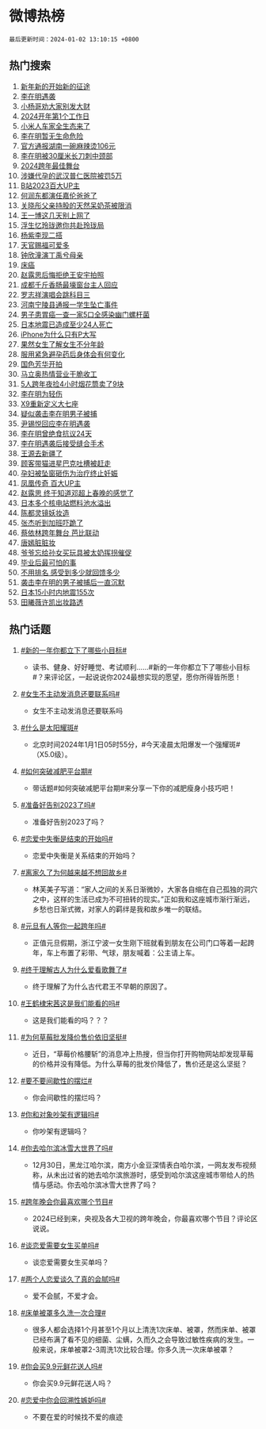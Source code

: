 # 微博热榜

`最后更新时间：2024-01-02 13:10:15 +0800`

## 热门搜索

1. [新年新的开始新的征途](https://m.weibo.cn/search?containerid=100103type%3D1%26t%3D10%26q%3D%23%E6%96%B0%E5%B9%B4%E6%96%B0%E7%9A%84%E5%BC%80%E5%A7%8B%E6%96%B0%E7%9A%84%E5%BE%81%E9%80%94%23&stream_entry_id=51&isnewpage=1&extparam=seat%3D1%26stream_entry_id%3D51%26pos%3D0%26filter_type%3Drealtimehot%26dgr%3D0%26c_type%3D51%26q%3D%2523%25E6%2596%25B0%25E5%25B9%25B4%25E6%2596%25B0%25E7%259A%2584%25E5%25BC%2580%25E5%25A7%258B%25E6%2596%25B0%25E7%259A%2584%25E5%25BE%2581%25E9%2580%2594%2523%26cate%3D10103%26display_time%3D1704172213%26pre_seqid%3D17041722135700736073)
1. [李在明遇袭](https://m.weibo.cn/search?containerid=100103type%3D1%26t%3D10%26q%3D%23%E6%9D%8E%E5%9C%A8%E6%98%8E%E9%81%87%E8%A2%AD%23&stream_entry_id=31&isnewpage=1&extparam=seat%3D1%26lcate%3D5001%26filter_type%3Drealtimehot%26c_type%3D31%26q%3D%2523%25E6%259D%258E%25E5%259C%25A8%25E6%2598%258E%25E9%2581%2587%25E8%25A2%25AD%2523%26cate%3D5001%26stream_entry_id%3D31%26pos%3D0%26band_rank%3D1%26realpos%3D1%26flag%3D16%26dgr%3D0%26display_time%3D1704172213%26pre_seqid%3D17041722135700736073)
1. [小杨哥劝大家别发大财](https://m.weibo.cn/search?containerid=100103type%3D1%26t%3D10%26q%3D%23%E5%B0%8F%E6%9D%A8%E5%93%A5%E5%8A%9D%E5%A4%A7%E5%AE%B6%E5%88%AB%E5%8F%91%E5%A4%A7%E8%B4%A2%23&stream_entry_id=31&isnewpage=1&extparam=seat%3D1%26lcate%3D5001%26filter_type%3Drealtimehot%26c_type%3D31%26q%3D%2523%25E5%25B0%258F%25E6%259D%25A8%25E5%2593%25A5%25E5%258A%259D%25E5%25A4%25A7%25E5%25AE%25B6%25E5%2588%25AB%25E5%258F%2591%25E5%25A4%25A7%25E8%25B4%25A2%2523%26cate%3D5001%26stream_entry_id%3D31%26pos%3D1%26band_rank%3D2%26realpos%3D2%26flag%3D2%26dgr%3D0%26display_time%3D1704172213%26pre_seqid%3D17041722135700736073)
1. [2024开年第1个工作日](https://m.weibo.cn/search?containerid=100103type%3D1%26t%3D10%26q%3D%232024%E5%BC%80%E5%B9%B4%E7%AC%AC1%E4%B8%AA%E5%B7%A5%E4%BD%9C%E6%97%A5%23&stream_entry_id=31&isnewpage=1&extparam=seat%3D1%26lcate%3D5001%26filter_type%3Drealtimehot%26c_type%3D31%26q%3D%25232024%25E5%25BC%2580%25E5%25B9%25B4%25E7%25AC%25AC1%25E4%25B8%25AA%25E5%25B7%25A5%25E4%25BD%259C%25E6%2597%25A5%2523%26cate%3D5001%26stream_entry_id%3D31%26pos%3D2%26band_rank%3D3%26realpos%3D3%26flag%3D0%26dgr%3D0%26display_time%3D1704172213%26pre_seqid%3D17041722135700736073)
1. [小米人车家全生态来了](https://m.weibo.cn/search?containerid=100103type%3D1%26t%3D10%26q%3D%23%E5%B0%8F%E7%B1%B3%E4%BA%BA%E8%BD%A6%E5%AE%B6%E5%85%A8%E7%94%9F%E6%80%81%E6%9D%A5%E4%BA%86%23&stream_entry_id=31&isnewpage=1&extparam=seat%3D1%26adid%3D217946%26filter_type%3Drealtimehot%26c_type%3D31%26topic_ad%3D1%26cate%3D5001%26stream_entry_id%3D31%26pos%3D3%26is_ad_pos%3D1%26lcate%3D5001%26band_rank%3D4%26q%3D%2523%25E5%25B0%258F%25E7%25B1%25B3%25E4%25BA%25BA%25E8%25BD%25A6%25E5%25AE%25B6%25E5%2585%25A8%25E7%2594%259F%25E6%2580%2581%25E6%259D%25A5%25E4%25BA%2586%2523%26dgr%3D0%26display_time%3D1704172213%26pre_seqid%3D17041722135700736073)
1. [李在明暂无生命危险](https://m.weibo.cn/search?containerid=100103type%3D1%26t%3D10%26q%3D%23%E6%9D%8E%E5%9C%A8%E6%98%8E%E6%9A%82%E6%97%A0%E7%94%9F%E5%91%BD%E5%8D%B1%E9%99%A9%23&stream_entry_id=31&isnewpage=1&extparam=seat%3D1%26lcate%3D5001%26filter_type%3Drealtimehot%26c_type%3D31%26q%3D%2523%25E6%259D%258E%25E5%259C%25A8%25E6%2598%258E%25E6%259A%2582%25E6%2597%25A0%25E7%2594%259F%25E5%2591%25BD%25E5%258D%25B1%25E9%2599%25A9%2523%26cate%3D5001%26stream_entry_id%3D31%26pos%3D4%26band_rank%3D4%26realpos%3D4%26flag%3D0%26dgr%3D0%26display_time%3D1704172213%26pre_seqid%3D17041722135700736073)
1. [官方通报湖南一碗麻辣烫106元](https://m.weibo.cn/search?containerid=100103type%3D1%26t%3D10%26q%3D%23%E5%AE%98%E6%96%B9%E9%80%9A%E6%8A%A5%E6%B9%96%E5%8D%97%E4%B8%80%E7%A2%97%E9%BA%BB%E8%BE%A3%E7%83%AB106%E5%85%83%23&stream_entry_id=31&isnewpage=1&extparam=seat%3D1%26lcate%3D5001%26filter_type%3Drealtimehot%26c_type%3D31%26q%3D%2523%25E5%25AE%2598%25E6%2596%25B9%25E9%2580%259A%25E6%258A%25A5%25E6%25B9%2596%25E5%258D%2597%25E4%25B8%2580%25E7%25A2%2597%25E9%25BA%25BB%25E8%25BE%25A3%25E7%2583%25AB106%25E5%2585%2583%2523%26cate%3D5001%26stream_entry_id%3D31%26pos%3D5%26band_rank%3D5%26realpos%3D5%26flag%3D0%26dgr%3D0%26display_time%3D1704172213%26pre_seqid%3D17041722135700736073)
1. [李在明被30厘米长刀刺中颈部](https://m.weibo.cn/search?containerid=100103type%3D1%26t%3D10%26q%3D%23%E6%9D%8E%E5%9C%A8%E6%98%8E%E8%A2%AB30%E5%8E%98%E7%B1%B3%E9%95%BF%E5%88%80%E5%88%BA%E4%B8%AD%E9%A2%88%E9%83%A8%23&stream_entry_id=31&isnewpage=1&extparam=seat%3D1%26lcate%3D5001%26filter_type%3Drealtimehot%26c_type%3D31%26q%3D%2523%25E6%259D%258E%25E5%259C%25A8%25E6%2598%258E%25E8%25A2%25AB30%25E5%258E%2598%25E7%25B1%25B3%25E9%2595%25BF%25E5%2588%2580%25E5%2588%25BA%25E4%25B8%25AD%25E9%25A2%2588%25E9%2583%25A8%2523%26cate%3D5001%26stream_entry_id%3D31%26pos%3D6%26band_rank%3D6%26realpos%3D6%26flag%3D0%26dgr%3D0%26display_time%3D1704172213%26pre_seqid%3D17041722135700736073)
1. [2024跨年最佳舞台](https://m.weibo.cn/search?containerid=100103type%3D1%26t%3D10%26q%3D%232024%E8%B7%A8%E5%B9%B4%E6%9C%80%E4%BD%B3%E8%88%9E%E5%8F%B0%23&stream_entry_id=31&isnewpage=1&extparam=seat%3D1%26lcate%3D5001%26adid%3D217947%26filter_type%3Drealtimehot%26is_ad_pos%3D1%26c_type%3D31%26q%3D%25232024%25E8%25B7%25A8%25E5%25B9%25B4%25E6%259C%2580%25E4%25BD%25B3%25E8%2588%259E%25E5%258F%25B0%2523%26cate%3D5001%26stream_entry_id%3D31%26pos%3D7%26band_rank%3D7%26dgr%3D0%26display_time%3D1704172213%26pre_seqid%3D17041722135700736073)
1. [涉嫌代孕的武汉普仁医院被罚5万](https://m.weibo.cn/search?containerid=100103type%3D1%26t%3D10%26q%3D%23%E6%B6%89%E5%AB%8C%E4%BB%A3%E5%AD%95%E7%9A%84%E6%AD%A6%E6%B1%89%E6%99%AE%E4%BB%81%E5%8C%BB%E9%99%A2%E8%A2%AB%E7%BD%9A5%E4%B8%87%23&stream_entry_id=31&isnewpage=1&extparam=seat%3D1%26lcate%3D5001%26filter_type%3Drealtimehot%26c_type%3D31%26q%3D%2523%25E6%25B6%2589%25E5%25AB%258C%25E4%25BB%25A3%25E5%25AD%2595%25E7%259A%2584%25E6%25AD%25A6%25E6%25B1%2589%25E6%2599%25AE%25E4%25BB%2581%25E5%258C%25BB%25E9%2599%25A2%25E8%25A2%25AB%25E7%25BD%259A5%25E4%25B8%2587%2523%26cate%3D5001%26stream_entry_id%3D31%26pos%3D8%26band_rank%3D7%26realpos%3D7%26flag%3D1%26dgr%3D0%26display_time%3D1704172213%26pre_seqid%3D17041722135700736073)
1. [B站2023百大UP主](https://m.weibo.cn/search?containerid=100103type%3D1%26t%3D10%26q%3D%23B%E7%AB%992023%E7%99%BE%E5%A4%A7UP%E4%B8%BB%23&stream_entry_id=31&isnewpage=1&extparam=seat%3D1%26lcate%3D5001%26filter_type%3Drealtimehot%26c_type%3D31%26q%3D%2523B%25E7%25AB%25992023%25E7%2599%25BE%25E5%25A4%25A7UP%25E4%25B8%25BB%2523%26cate%3D5001%26stream_entry_id%3D31%26pos%3D9%26band_rank%3D8%26realpos%3D8%26flag%3D1%26dgr%3D0%26display_time%3D1704172213%26pre_seqid%3D17041722135700736073)
1. [何润东都演任嘉伦爸爸了](https://m.weibo.cn/search?containerid=100103type%3D1%26t%3D10%26q%3D%E4%BD%95%E6%B6%A6%E4%B8%9C%E9%83%BD%E6%BC%94%E4%BB%BB%E5%98%89%E4%BC%A6%E7%88%B8%E7%88%B8%E4%BA%86&stream_entry_id=31&isnewpage=1&extparam=seat%3D1%26lcate%3D5001%26filter_type%3Drealtimehot%26c_type%3D31%26q%3D%25E4%25BD%2595%25E6%25B6%25A6%25E4%25B8%259C%25E9%2583%25BD%25E6%25BC%2594%25E4%25BB%25BB%25E5%2598%2589%25E4%25BC%25A6%25E7%2588%25B8%25E7%2588%25B8%25E4%25BA%2586%26cate%3D5001%26stream_entry_id%3D31%26pos%3D10%26band_rank%3D9%26realpos%3D9%26flag%3D1%26dgr%3D0%26display_time%3D1704172213%26pre_seqid%3D17041722135700736073)
1. [关晓彤父亲持股的天然呆奶茶被限消](https://m.weibo.cn/search?containerid=100103type%3D1%26t%3D10%26q%3D%23%E5%85%B3%E6%99%93%E5%BD%A4%E7%88%B6%E4%BA%B2%E6%8C%81%E8%82%A1%E7%9A%84%E5%A4%A9%E7%84%B6%E5%91%86%E5%A5%B6%E8%8C%B6%E8%A2%AB%E9%99%90%E6%B6%88%23&stream_entry_id=31&isnewpage=1&extparam=seat%3D1%26lcate%3D5001%26filter_type%3Drealtimehot%26c_type%3D31%26q%3D%2523%25E5%2585%25B3%25E6%2599%2593%25E5%25BD%25A4%25E7%2588%25B6%25E4%25BA%25B2%25E6%258C%2581%25E8%2582%25A1%25E7%259A%2584%25E5%25A4%25A9%25E7%2584%25B6%25E5%2591%2586%25E5%25A5%25B6%25E8%258C%25B6%25E8%25A2%25AB%25E9%2599%2590%25E6%25B6%2588%2523%26cate%3D5001%26stream_entry_id%3D31%26pos%3D11%26band_rank%3D10%26realpos%3D10%26flag%3D1%26dgr%3D0%26display_time%3D1704172213%26pre_seqid%3D17041722135700736073)
1. [王一博这几天别上网了](https://m.weibo.cn/search?containerid=100103type%3D1%26t%3D10%26q%3D%23%E7%8E%8B%E4%B8%80%E5%8D%9A%E8%BF%99%E5%87%A0%E5%A4%A9%E5%88%AB%E4%B8%8A%E7%BD%91%E4%BA%86%23&stream_entry_id=31&isnewpage=1&extparam=seat%3D1%26lcate%3D5001%26filter_type%3Drealtimehot%26c_type%3D31%26q%3D%2523%25E7%258E%258B%25E4%25B8%2580%25E5%258D%259A%25E8%25BF%2599%25E5%2587%25A0%25E5%25A4%25A9%25E5%2588%25AB%25E4%25B8%258A%25E7%25BD%2591%25E4%25BA%2586%2523%26cate%3D5001%26stream_entry_id%3D31%26pos%3D12%26band_rank%3D11%26realpos%3D11%26flag%3D1%26dgr%3D0%26display_time%3D1704172213%26pre_seqid%3D17041722135700736073)
1. [浮生忆玲珑邀你共赴玲珑局](https://m.weibo.cn/search?containerid=100103type%3D1%26t%3D10%26q%3D%23%E6%B5%AE%E7%94%9F%E5%BF%86%E7%8E%B2%E7%8F%91%E9%82%80%E4%BD%A0%E5%85%B1%E8%B5%B4%E7%8E%B2%E7%8F%91%E5%B1%80%23&stream_entry_id=31&isnewpage=1&extparam=seat%3D1%26lcate%3D5001%26adid%3D217800%26filter_type%3Drealtimehot%26c_type%3D31%26q%3D%2523%25E6%25B5%25AE%25E7%2594%259F%25E5%25BF%2586%25E7%258E%25B2%25E7%258F%2591%25E9%2582%2580%25E4%25BD%25A0%25E5%2585%25B1%25E8%25B5%25B4%25E7%258E%25B2%25E7%258F%2591%25E5%25B1%2580%2523%26cate%3D5001%26stream_entry_id%3D31%26pos%3D13%26band_rank%3D12%26realpos%3D12%26flag%3D0%26dgr%3D0%26display_time%3D1704172213%26pre_seqid%3D17041722135700736073)
1. [杨紫李现二搭](https://m.weibo.cn/search?containerid=100103type%3D1%26t%3D10%26q%3D%E6%9D%A8%E7%B4%AB%E6%9D%8E%E7%8E%B0%E4%BA%8C%E6%90%AD&stream_entry_id=31&isnewpage=1&extparam=seat%3D1%26lcate%3D5001%26filter_type%3Drealtimehot%26c_type%3D31%26q%3D%25E6%259D%25A8%25E7%25B4%25AB%25E6%259D%258E%25E7%258E%25B0%25E4%25BA%258C%25E6%2590%25AD%26cate%3D5001%26stream_entry_id%3D31%26pos%3D14%26band_rank%3D13%26realpos%3D13%26flag%3D1%26dgr%3D0%26display_time%3D1704172213%26pre_seqid%3D17041722135700736073)
1. [天官赐福可爱多](https://m.weibo.cn/search?containerid=100103type%3D1%26t%3D10%26q%3D%23%E5%A4%A9%E5%AE%98%E8%B5%90%E7%A6%8F%E5%8F%AF%E7%88%B1%E5%A4%9A%23&stream_entry_id=31&isnewpage=1&extparam=seat%3D1%26lcate%3D5001%26adid%3D217724%26filter_type%3Drealtimehot%26c_type%3D31%26q%3D%2523%25E5%25A4%25A9%25E5%25AE%2598%25E8%25B5%2590%25E7%25A6%258F%25E5%258F%25AF%25E7%2588%25B1%25E5%25A4%259A%2523%26cate%3D5001%26stream_entry_id%3D31%26pos%3D15%26band_rank%3D14%26realpos%3D14%26flag%3D0%26dgr%3D0%26display_time%3D1704172213%26pre_seqid%3D17041722135700736073)
1. [钟欣潼演丁禹兮母亲](https://m.weibo.cn/search?containerid=100103type%3D1%26t%3D10%26q%3D%23%E9%92%9F%E6%AC%A3%E6%BD%BC%E6%BC%94%E4%B8%81%E7%A6%B9%E5%85%AE%E6%AF%8D%E4%BA%B2%23&stream_entry_id=31&isnewpage=1&extparam=seat%3D1%26lcate%3D5001%26filter_type%3Drealtimehot%26c_type%3D31%26q%3D%2523%25E9%2592%259F%25E6%25AC%25A3%25E6%25BD%25BC%25E6%25BC%2594%25E4%25B8%2581%25E7%25A6%25B9%25E5%2585%25AE%25E6%25AF%258D%25E4%25BA%25B2%2523%26cate%3D5001%26stream_entry_id%3D31%26pos%3D16%26band_rank%3D15%26realpos%3D15%26flag%3D1%26dgr%3D0%26display_time%3D1704172213%26pre_seqid%3D17041722135700736073)
1. [床癌](https://m.weibo.cn/search?containerid=100103type%3D1%26t%3D10%26q%3D%E5%BA%8A%E7%99%8C&stream_entry_id=31&isnewpage=1&extparam=seat%3D1%26lcate%3D5001%26filter_type%3Drealtimehot%26c_type%3D31%26q%3D%25E5%25BA%258A%25E7%2599%258C%26cate%3D5001%26stream_entry_id%3D31%26pos%3D17%26band_rank%3D16%26realpos%3D16%26flag%3D2%26dgr%3D0%26display_time%3D1704172213%26pre_seqid%3D17041722135700736073)
1. [赵露思后悔拒绝王安宇拍照](https://m.weibo.cn/search?containerid=100103type%3D1%26t%3D10%26q%3D%23%E8%B5%B5%E9%9C%B2%E6%80%9D%E5%90%8E%E6%82%94%E6%8B%92%E7%BB%9D%E7%8E%8B%E5%AE%89%E5%AE%87%E6%8B%8D%E7%85%A7%23&stream_entry_id=31&isnewpage=1&extparam=seat%3D1%26lcate%3D5001%26filter_type%3Drealtimehot%26c_type%3D31%26q%3D%2523%25E8%25B5%25B5%25E9%259C%25B2%25E6%2580%259D%25E5%2590%258E%25E6%2582%2594%25E6%258B%2592%25E7%25BB%259D%25E7%258E%258B%25E5%25AE%2589%25E5%25AE%2587%25E6%258B%258D%25E7%2585%25A7%2523%26cate%3D5001%26stream_entry_id%3D31%26pos%3D18%26band_rank%3D17%26realpos%3D17%26flag%3D2%26dgr%3D0%26display_time%3D1704172213%26pre_seqid%3D17041722135700736073)
1. [成都千斤香肠最壕窗台主人回应](https://m.weibo.cn/search?containerid=100103type%3D1%26t%3D10%26q%3D%23%E6%88%90%E9%83%BD%E5%8D%83%E6%96%A4%E9%A6%99%E8%82%A0%E6%9C%80%E5%A3%95%E7%AA%97%E5%8F%B0%E4%B8%BB%E4%BA%BA%E5%9B%9E%E5%BA%94%23&stream_entry_id=31&isnewpage=1&extparam=seat%3D1%26lcate%3D5001%26filter_type%3Drealtimehot%26c_type%3D31%26q%3D%2523%25E6%2588%2590%25E9%2583%25BD%25E5%258D%2583%25E6%2596%25A4%25E9%25A6%2599%25E8%2582%25A0%25E6%259C%2580%25E5%25A3%2595%25E7%25AA%2597%25E5%258F%25B0%25E4%25B8%25BB%25E4%25BA%25BA%25E5%259B%259E%25E5%25BA%2594%2523%26cate%3D5001%26stream_entry_id%3D31%26pos%3D19%26band_rank%3D18%26realpos%3D18%26flag%3D1%26dgr%3D0%26display_time%3D1704172213%26pre_seqid%3D17041722135700736073)
1. [罗志祥演唱会跳科目三](https://m.weibo.cn/search?containerid=100103type%3D1%26t%3D10%26q%3D%23%E7%BD%97%E5%BF%97%E7%A5%A5%E6%BC%94%E5%94%B1%E4%BC%9A%E8%B7%B3%E7%A7%91%E7%9B%AE%E4%B8%89%23&stream_entry_id=31&isnewpage=1&extparam=seat%3D1%26lcate%3D5001%26filter_type%3Drealtimehot%26c_type%3D31%26q%3D%2523%25E7%25BD%2597%25E5%25BF%2597%25E7%25A5%25A5%25E6%25BC%2594%25E5%2594%25B1%25E4%25BC%259A%25E8%25B7%25B3%25E7%25A7%2591%25E7%259B%25AE%25E4%25B8%2589%2523%26cate%3D5001%26stream_entry_id%3D31%26pos%3D20%26band_rank%3D19%26realpos%3D19%26flag%3D0%26dgr%3D0%26display_time%3D1704172213%26pre_seqid%3D17041722135700736073)
1. [河南宁陵县通报一学生坠亡事件](https://m.weibo.cn/search?containerid=100103type%3D1%26t%3D10%26q%3D%23%E6%B2%B3%E5%8D%97%E5%AE%81%E9%99%B5%E5%8E%BF%E9%80%9A%E6%8A%A5%E4%B8%80%E5%AD%A6%E7%94%9F%E5%9D%A0%E4%BA%A1%E4%BA%8B%E4%BB%B6%23&stream_entry_id=31&isnewpage=1&extparam=seat%3D1%26lcate%3D5001%26filter_type%3Drealtimehot%26c_type%3D31%26q%3D%2523%25E6%25B2%25B3%25E5%258D%2597%25E5%25AE%2581%25E9%2599%25B5%25E5%258E%25BF%25E9%2580%259A%25E6%258A%25A5%25E4%25B8%2580%25E5%25AD%25A6%25E7%2594%259F%25E5%259D%25A0%25E4%25BA%25A1%25E4%25BA%258B%25E4%25BB%25B6%2523%26cate%3D5001%26stream_entry_id%3D31%26pos%3D21%26band_rank%3D20%26realpos%3D20%26flag%3D1%26dgr%3D0%26display_time%3D1704172213%26pre_seqid%3D17041722135700736073)
1. [男子患胃癌一查一家5口全感染幽门螺杆菌](https://m.weibo.cn/search?containerid=100103type%3D1%26t%3D10%26q%3D%23%E7%94%B7%E5%AD%90%E6%82%A3%E8%83%83%E7%99%8C%E4%B8%80%E6%9F%A5%E4%B8%80%E5%AE%B65%E5%8F%A3%E5%85%A8%E6%84%9F%E6%9F%93%E5%B9%BD%E9%97%A8%E8%9E%BA%E6%9D%86%E8%8F%8C%23&stream_entry_id=31&isnewpage=1&extparam=seat%3D1%26lcate%3D5001%26filter_type%3Drealtimehot%26c_type%3D31%26q%3D%2523%25E7%2594%25B7%25E5%25AD%2590%25E6%2582%25A3%25E8%2583%2583%25E7%2599%258C%25E4%25B8%2580%25E6%259F%25A5%25E4%25B8%2580%25E5%25AE%25B65%25E5%258F%25A3%25E5%2585%25A8%25E6%2584%259F%25E6%259F%2593%25E5%25B9%25BD%25E9%2597%25A8%25E8%259E%25BA%25E6%259D%2586%25E8%258F%258C%2523%26cate%3D5001%26stream_entry_id%3D31%26pos%3D22%26band_rank%3D21%26realpos%3D21%26flag%3D0%26dgr%3D0%26display_time%3D1704172213%26pre_seqid%3D17041722135700736073)
1. [日本地震已造成至少24人死亡](https://m.weibo.cn/search?containerid=100103type%3D1%26t%3D10%26q%3D%23%E6%97%A5%E6%9C%AC%E5%9C%B0%E9%9C%87%E5%B7%B2%E9%80%A0%E6%88%90%E8%87%B3%E5%B0%9124%E4%BA%BA%E6%AD%BB%E4%BA%A1%23&stream_entry_id=31&isnewpage=1&extparam=seat%3D1%26lcate%3D5001%26filter_type%3Drealtimehot%26c_type%3D31%26q%3D%2523%25E6%2597%25A5%25E6%259C%25AC%25E5%259C%25B0%25E9%259C%2587%25E5%25B7%25B2%25E9%2580%25A0%25E6%2588%2590%25E8%2587%25B3%25E5%25B0%259124%25E4%25BA%25BA%25E6%25AD%25BB%25E4%25BA%25A1%2523%26cate%3D5001%26stream_entry_id%3D31%26pos%3D23%26band_rank%3D22%26realpos%3D22%26flag%3D0%26dgr%3D0%26display_time%3D1704172213%26pre_seqid%3D17041722135700736073)
1. [iPhone为什么只有P大写](https://m.weibo.cn/search?containerid=100103type%3D1%26t%3D10%26q%3DiPhone%E4%B8%BA%E4%BB%80%E4%B9%88%E5%8F%AA%E6%9C%89P%E5%A4%A7%E5%86%99&stream_entry_id=31&isnewpage=1&extparam=seat%3D1%26lcate%3D5001%26filter_type%3Drealtimehot%26c_type%3D31%26q%3DiPhone%25E4%25B8%25BA%25E4%25BB%2580%25E4%25B9%2588%25E5%258F%25AA%25E6%259C%2589P%25E5%25A4%25A7%25E5%2586%2599%26cate%3D5001%26stream_entry_id%3D31%26pos%3D24%26band_rank%3D23%26realpos%3D23%26flag%3D0%26dgr%3D0%26display_time%3D1704172213%26pre_seqid%3D17041722135700736073)
1. [果然女生了解女生不分年龄](https://m.weibo.cn/search?containerid=100103type%3D1%26t%3D10%26q%3D%E6%9E%9C%E7%84%B6%E5%A5%B3%E7%94%9F%E4%BA%86%E8%A7%A3%E5%A5%B3%E7%94%9F%E4%B8%8D%E5%88%86%E5%B9%B4%E9%BE%84&stream_entry_id=31&isnewpage=1&extparam=seat%3D1%26lcate%3D5001%26filter_type%3Drealtimehot%26c_type%3D31%26q%3D%25E6%259E%259C%25E7%2584%25B6%25E5%25A5%25B3%25E7%2594%259F%25E4%25BA%2586%25E8%25A7%25A3%25E5%25A5%25B3%25E7%2594%259F%25E4%25B8%258D%25E5%2588%2586%25E5%25B9%25B4%25E9%25BE%2584%26cate%3D5001%26stream_entry_id%3D31%26pos%3D25%26band_rank%3D24%26realpos%3D24%26flag%3D1%26dgr%3D0%26display_time%3D1704172213%26pre_seqid%3D17041722135700736073)
1. [服用紧急避孕药后身体会有何变化](https://m.weibo.cn/search?containerid=100103type%3D1%26t%3D10%26q%3D%23%E6%9C%8D%E7%94%A8%E7%B4%A7%E6%80%A5%E9%81%BF%E5%AD%95%E8%8D%AF%E5%90%8E%E8%BA%AB%E4%BD%93%E4%BC%9A%E6%9C%89%E4%BD%95%E5%8F%98%E5%8C%96%23&stream_entry_id=31&isnewpage=1&extparam=seat%3D1%26lcate%3D5001%26filter_type%3Drealtimehot%26c_type%3D31%26q%3D%2523%25E6%259C%258D%25E7%2594%25A8%25E7%25B4%25A7%25E6%2580%25A5%25E9%2581%25BF%25E5%25AD%2595%25E8%258D%25AF%25E5%2590%258E%25E8%25BA%25AB%25E4%25BD%2593%25E4%25BC%259A%25E6%259C%2589%25E4%25BD%2595%25E5%258F%2598%25E5%258C%2596%2523%26cate%3D5001%26stream_entry_id%3D31%26pos%3D26%26band_rank%3D25%26realpos%3D25%26flag%3D0%26dgr%3D0%26display_time%3D1704172213%26pre_seqid%3D17041722135700736073)
1. [国色芳华开拍](https://m.weibo.cn/search?containerid=100103type%3D1%26t%3D10%26q%3D%E5%9B%BD%E8%89%B2%E8%8A%B3%E5%8D%8E%E5%BC%80%E6%8B%8D&stream_entry_id=31&isnewpage=1&extparam=seat%3D1%26lcate%3D5001%26filter_type%3Drealtimehot%26c_type%3D31%26q%3D%25E5%259B%25BD%25E8%2589%25B2%25E8%258A%25B3%25E5%258D%258E%25E5%25BC%2580%25E6%258B%258D%26cate%3D5001%26stream_entry_id%3D31%26pos%3D27%26band_rank%3D26%26realpos%3D26%26flag%3D0%26dgr%3D0%26display_time%3D1704172213%26pre_seqid%3D17041722135700736073)
1. [马立奥热情营业干脆收工](https://m.weibo.cn/search?containerid=100103type%3D1%26t%3D10%26q%3D%E9%A9%AC%E7%AB%8B%E5%A5%A5%E7%83%AD%E6%83%85%E8%90%A5%E4%B8%9A%E5%B9%B2%E8%84%86%E6%94%B6%E5%B7%A5&stream_entry_id=31&isnewpage=1&extparam=seat%3D1%26lcate%3D5001%26filter_type%3Drealtimehot%26c_type%3D31%26q%3D%25E9%25A9%25AC%25E7%25AB%258B%25E5%25A5%25A5%25E7%2583%25AD%25E6%2583%2585%25E8%2590%25A5%25E4%25B8%259A%25E5%25B9%25B2%25E8%2584%2586%25E6%2594%25B6%25E5%25B7%25A5%26cate%3D5001%26stream_entry_id%3D31%26pos%3D28%26band_rank%3D27%26realpos%3D27%26flag%3D1%26dgr%3D0%26display_time%3D1704172213%26pre_seqid%3D17041722135700736073)
1. [5人跨年夜捡4小时烟花筒卖了9块](https://m.weibo.cn/search?containerid=100103type%3D1%26t%3D10%26q%3D%235%E4%BA%BA%E8%B7%A8%E5%B9%B4%E5%A4%9C%E6%8D%A14%E5%B0%8F%E6%97%B6%E7%83%9F%E8%8A%B1%E7%AD%92%E5%8D%96%E4%BA%869%E5%9D%97%23&stream_entry_id=31&isnewpage=1&extparam=seat%3D1%26lcate%3D5001%26filter_type%3Drealtimehot%26c_type%3D31%26q%3D%25235%25E4%25BA%25BA%25E8%25B7%25A8%25E5%25B9%25B4%25E5%25A4%259C%25E6%258D%25A14%25E5%25B0%258F%25E6%2597%25B6%25E7%2583%259F%25E8%258A%25B1%25E7%25AD%2592%25E5%258D%2596%25E4%25BA%25869%25E5%259D%2597%2523%26cate%3D5001%26stream_entry_id%3D31%26pos%3D29%26band_rank%3D28%26realpos%3D28%26flag%3D1%26dgr%3D0%26display_time%3D1704172213%26pre_seqid%3D17041722135700736073)
1. [李在明为轻伤](https://m.weibo.cn/search?containerid=100103type%3D1%26t%3D10%26q%3D%23%E6%9D%8E%E5%9C%A8%E6%98%8E%E4%B8%BA%E8%BD%BB%E4%BC%A4%23&stream_entry_id=31&isnewpage=1&extparam=seat%3D1%26lcate%3D5001%26filter_type%3Drealtimehot%26c_type%3D31%26q%3D%2523%25E6%259D%258E%25E5%259C%25A8%25E6%2598%258E%25E4%25B8%25BA%25E8%25BD%25BB%25E4%25BC%25A4%2523%26cate%3D5001%26stream_entry_id%3D31%26pos%3D30%26band_rank%3D29%26realpos%3D29%26flag%3D1%26dgr%3D0%26display_time%3D1704172213%26pre_seqid%3D17041722135700736073)
1. [X9重新定义大七座](https://m.weibo.cn/search?containerid=100103type%3D1%26t%3D10%26q%3D%23X9%E9%87%8D%E6%96%B0%E5%AE%9A%E4%B9%89%E5%A4%A7%E4%B8%83%E5%BA%A7%23&stream_entry_id=31&isnewpage=1&extparam=seat%3D1%26lcate%3D5001%26adid%3D217988%26filter_type%3Drealtimehot%26c_type%3D31%26q%3D%2523X9%25E9%2587%258D%25E6%2596%25B0%25E5%25AE%259A%25E4%25B9%2589%25E5%25A4%25A7%25E4%25B8%2583%25E5%25BA%25A7%2523%26cate%3D5001%26stream_entry_id%3D31%26pos%3D31%26band_rank%3D30%26realpos%3D30%26flag%3D0%26dgr%3D0%26display_time%3D1704172213%26pre_seqid%3D17041722135700736073)
1. [疑似袭击李在明男子被捕](https://m.weibo.cn/search?containerid=100103type%3D1%26t%3D10%26q%3D%23%E7%96%91%E4%BC%BC%E8%A2%AD%E5%87%BB%E6%9D%8E%E5%9C%A8%E6%98%8E%E7%94%B7%E5%AD%90%E8%A2%AB%E6%8D%95%23&stream_entry_id=31&isnewpage=1&extparam=seat%3D1%26lcate%3D5001%26filter_type%3Drealtimehot%26c_type%3D31%26q%3D%2523%25E7%2596%2591%25E4%25BC%25BC%25E8%25A2%25AD%25E5%2587%25BB%25E6%259D%258E%25E5%259C%25A8%25E6%2598%258E%25E7%2594%25B7%25E5%25AD%2590%25E8%25A2%25AB%25E6%258D%2595%2523%26cate%3D5001%26stream_entry_id%3D31%26pos%3D32%26band_rank%3D31%26realpos%3D31%26flag%3D0%26dgr%3D0%26display_time%3D1704172213%26pre_seqid%3D17041722135700736073)
1. [尹锡悦回应李在明遇袭](https://m.weibo.cn/search?containerid=100103type%3D1%26t%3D10%26q%3D%23%E5%B0%B9%E9%94%A1%E6%82%A6%E5%9B%9E%E5%BA%94%E6%9D%8E%E5%9C%A8%E6%98%8E%E9%81%87%E8%A2%AD%23&stream_entry_id=31&isnewpage=1&extparam=seat%3D1%26lcate%3D5001%26filter_type%3Drealtimehot%26c_type%3D31%26q%3D%2523%25E5%25B0%25B9%25E9%2594%25A1%25E6%2582%25A6%25E5%259B%259E%25E5%25BA%2594%25E6%259D%258E%25E5%259C%25A8%25E6%2598%258E%25E9%2581%2587%25E8%25A2%25AD%2523%26cate%3D5001%26stream_entry_id%3D31%26pos%3D33%26band_rank%3D32%26realpos%3D32%26flag%3D0%26dgr%3D0%26display_time%3D1704172213%26pre_seqid%3D17041722135700736073)
1. [李在明曾绝食抗议24天](https://m.weibo.cn/search?containerid=100103type%3D1%26t%3D10%26q%3D%23%E6%9D%8E%E5%9C%A8%E6%98%8E%E6%9B%BE%E7%BB%9D%E9%A3%9F%E6%8A%97%E8%AE%AE24%E5%A4%A9%23&stream_entry_id=31&isnewpage=1&extparam=seat%3D1%26lcate%3D5001%26filter_type%3Drealtimehot%26c_type%3D31%26q%3D%2523%25E6%259D%258E%25E5%259C%25A8%25E6%2598%258E%25E6%259B%25BE%25E7%25BB%259D%25E9%25A3%259F%25E6%258A%2597%25E8%25AE%25AE24%25E5%25A4%25A9%2523%26cate%3D5001%26stream_entry_id%3D31%26pos%3D34%26band_rank%3D33%26realpos%3D33%26flag%3D1%26dgr%3D0%26display_time%3D1704172213%26pre_seqid%3D17041722135700736073)
1. [李在明遇袭后接受缝合手术](https://m.weibo.cn/search?containerid=100103type%3D1%26t%3D10%26q%3D%23%E6%9D%8E%E5%9C%A8%E6%98%8E%E9%81%87%E8%A2%AD%E5%90%8E%E6%8E%A5%E5%8F%97%E7%BC%9D%E5%90%88%E6%89%8B%E6%9C%AF%23&stream_entry_id=31&isnewpage=1&extparam=seat%3D1%26lcate%3D5001%26filter_type%3Drealtimehot%26c_type%3D31%26q%3D%2523%25E6%259D%258E%25E5%259C%25A8%25E6%2598%258E%25E9%2581%2587%25E8%25A2%25AD%25E5%2590%258E%25E6%258E%25A5%25E5%258F%2597%25E7%25BC%259D%25E5%2590%2588%25E6%2589%258B%25E6%259C%25AF%2523%26cate%3D5001%26stream_entry_id%3D31%26pos%3D35%26band_rank%3D34%26realpos%3D34%26flag%3D1%26dgr%3D0%26display_time%3D1704172213%26pre_seqid%3D17041722135700736073)
1. [王源去新疆了](https://m.weibo.cn/search?containerid=100103type%3D1%26t%3D10%26q%3D%23%E7%8E%8B%E6%BA%90%E5%8E%BB%E6%96%B0%E7%96%86%E4%BA%86%23&stream_entry_id=31&isnewpage=1&extparam=seat%3D1%26lcate%3D5001%26filter_type%3Drealtimehot%26c_type%3D31%26q%3D%2523%25E7%258E%258B%25E6%25BA%2590%25E5%258E%25BB%25E6%2596%25B0%25E7%2596%2586%25E4%25BA%2586%2523%26cate%3D5001%26stream_entry_id%3D31%26pos%3D36%26band_rank%3D35%26realpos%3D35%26flag%3D1%26dgr%3D0%26display_time%3D1704172213%26pre_seqid%3D17041722135700736073)
1. [顾客带猫进星巴克吐槽被赶走](https://m.weibo.cn/search?containerid=100103type%3D1%26t%3D10%26q%3D%23%E9%A1%BE%E5%AE%A2%E5%B8%A6%E7%8C%AB%E8%BF%9B%E6%98%9F%E5%B7%B4%E5%85%8B%E5%90%90%E6%A7%BD%E8%A2%AB%E8%B5%B6%E8%B5%B0%23&stream_entry_id=31&isnewpage=1&extparam=seat%3D1%26lcate%3D5001%26filter_type%3Drealtimehot%26c_type%3D31%26q%3D%2523%25E9%25A1%25BE%25E5%25AE%25A2%25E5%25B8%25A6%25E7%258C%25AB%25E8%25BF%259B%25E6%2598%259F%25E5%25B7%25B4%25E5%2585%258B%25E5%2590%2590%25E6%25A7%25BD%25E8%25A2%25AB%25E8%25B5%25B6%25E8%25B5%25B0%2523%26cate%3D5001%26stream_entry_id%3D31%26pos%3D37%26band_rank%3D36%26realpos%3D36%26flag%3D1%26dgr%3D0%26display_time%3D1704172213%26pre_seqid%3D17041722135700736073)
1. [孕妇被坠窗砸伤为治疗终止妊娠](https://m.weibo.cn/search?containerid=100103type%3D1%26t%3D10%26q%3D%23%E5%AD%95%E5%A6%87%E8%A2%AB%E5%9D%A0%E7%AA%97%E7%A0%B8%E4%BC%A4%E4%B8%BA%E6%B2%BB%E7%96%97%E7%BB%88%E6%AD%A2%E5%A6%8A%E5%A8%A0%23&stream_entry_id=31&isnewpage=1&extparam=seat%3D1%26lcate%3D5001%26filter_type%3Drealtimehot%26c_type%3D31%26q%3D%2523%25E5%25AD%2595%25E5%25A6%2587%25E8%25A2%25AB%25E5%259D%25A0%25E7%25AA%2597%25E7%25A0%25B8%25E4%25BC%25A4%25E4%25B8%25BA%25E6%25B2%25BB%25E7%2596%2597%25E7%25BB%2588%25E6%25AD%25A2%25E5%25A6%258A%25E5%25A8%25A0%2523%26cate%3D5001%26stream_entry_id%3D31%26pos%3D38%26band_rank%3D37%26realpos%3D37%26flag%3D0%26dgr%3D0%26display_time%3D1704172213%26pre_seqid%3D17041722135700736073)
1. [凤凰传奇 百大UP主](https://m.weibo.cn/search?containerid=100103type%3D1%26t%3D10%26q%3D%E5%87%A4%E5%87%B0%E4%BC%A0%E5%A5%87+%E7%99%BE%E5%A4%A7UP%E4%B8%BB&stream_entry_id=31&isnewpage=1&extparam=seat%3D1%26lcate%3D5001%26filter_type%3Drealtimehot%26c_type%3D31%26q%3D%25E5%2587%25A4%25E5%2587%25B0%25E4%25BC%25A0%25E5%25A5%2587%2520%25E7%2599%25BE%25E5%25A4%25A7UP%25E4%25B8%25BB%26cate%3D5001%26stream_entry_id%3D31%26pos%3D39%26band_rank%3D38%26realpos%3D38%26flag%3D1%26dgr%3D0%26display_time%3D1704172213%26pre_seqid%3D17041722135700736073)
1. [赵露思 终于知道邓超上春晚的感觉了](https://m.weibo.cn/search?containerid=100103type%3D1%26t%3D10%26q%3D%E8%B5%B5%E9%9C%B2%E6%80%9D+%E7%BB%88%E4%BA%8E%E7%9F%A5%E9%81%93%E9%82%93%E8%B6%85%E4%B8%8A%E6%98%A5%E6%99%9A%E7%9A%84%E6%84%9F%E8%A7%89%E4%BA%86&stream_entry_id=31&isnewpage=1&extparam=seat%3D1%26lcate%3D5001%26filter_type%3Drealtimehot%26c_type%3D31%26q%3D%25E8%25B5%25B5%25E9%259C%25B2%25E6%2580%259D%2520%25E7%25BB%2588%25E4%25BA%258E%25E7%259F%25A5%25E9%2581%2593%25E9%2582%2593%25E8%25B6%2585%25E4%25B8%258A%25E6%2598%25A5%25E6%2599%259A%25E7%259A%2584%25E6%2584%259F%25E8%25A7%2589%25E4%25BA%2586%26cate%3D5001%26stream_entry_id%3D31%26pos%3D40%26band_rank%3D39%26realpos%3D39%26flag%3D0%26dgr%3D0%26display_time%3D1704172213%26pre_seqid%3D17041722135700736073)
1. [日本多个核电站燃料池水溢出](https://m.weibo.cn/search?containerid=100103type%3D1%26t%3D10%26q%3D%23%E6%97%A5%E6%9C%AC%E5%A4%9A%E4%B8%AA%E6%A0%B8%E7%94%B5%E7%AB%99%E7%87%83%E6%96%99%E6%B1%A0%E6%B0%B4%E6%BA%A2%E5%87%BA%23&stream_entry_id=31&isnewpage=1&extparam=seat%3D1%26lcate%3D5001%26filter_type%3Drealtimehot%26c_type%3D31%26q%3D%2523%25E6%2597%25A5%25E6%259C%25AC%25E5%25A4%259A%25E4%25B8%25AA%25E6%25A0%25B8%25E7%2594%25B5%25E7%25AB%2599%25E7%2587%2583%25E6%2596%2599%25E6%25B1%25A0%25E6%25B0%25B4%25E6%25BA%25A2%25E5%2587%25BA%2523%26cate%3D5001%26stream_entry_id%3D31%26pos%3D41%26band_rank%3D40%26realpos%3D40%26flag%3D0%26dgr%3D0%26display_time%3D1704172213%26pre_seqid%3D17041722135700736073)
1. [陈都灵镜妖妆造](https://m.weibo.cn/search?containerid=100103type%3D1%26t%3D10%26q%3D%23%E9%99%88%E9%83%BD%E7%81%B5%E9%95%9C%E5%A6%96%E5%A6%86%E9%80%A0%23&stream_entry_id=31&isnewpage=1&extparam=seat%3D1%26lcate%3D5001%26filter_type%3Drealtimehot%26c_type%3D31%26q%3D%2523%25E9%2599%2588%25E9%2583%25BD%25E7%2581%25B5%25E9%2595%259C%25E5%25A6%2596%25E5%25A6%2586%25E9%2580%25A0%2523%26cate%3D5001%26stream_entry_id%3D31%26pos%3D42%26band_rank%3D41%26realpos%3D41%26flag%3D1%26dgr%3D0%26display_time%3D1704172213%26pre_seqid%3D17041722135700736073)
1. [张杰听到加班吓跪了](https://m.weibo.cn/search?containerid=100103type%3D1%26t%3D10%26q%3D%23%E5%BC%A0%E6%9D%B0%E5%90%AC%E5%88%B0%E5%8A%A0%E7%8F%AD%E5%90%93%E8%B7%AA%E4%BA%86%23&stream_entry_id=31&isnewpage=1&extparam=seat%3D1%26lcate%3D5001%26filter_type%3Drealtimehot%26c_type%3D31%26q%3D%2523%25E5%25BC%25A0%25E6%259D%25B0%25E5%2590%25AC%25E5%2588%25B0%25E5%258A%25A0%25E7%258F%25AD%25E5%2590%2593%25E8%25B7%25AA%25E4%25BA%2586%2523%26cate%3D5001%26stream_entry_id%3D31%26pos%3D43%26band_rank%3D42%26realpos%3D42%26flag%3D0%26dgr%3D0%26display_time%3D1704172213%26pre_seqid%3D17041722135700736073)
1. [蔡依林跨年舞台 芭比联动](https://m.weibo.cn/search?containerid=100103type%3D1%26t%3D10%26q%3D%E8%94%A1%E4%BE%9D%E6%9E%97%E8%B7%A8%E5%B9%B4%E8%88%9E%E5%8F%B0+%E8%8A%AD%E6%AF%94%E8%81%94%E5%8A%A8&stream_entry_id=31&isnewpage=1&extparam=seat%3D1%26lcate%3D5001%26filter_type%3Drealtimehot%26c_type%3D31%26q%3D%25E8%2594%25A1%25E4%25BE%259D%25E6%259E%2597%25E8%25B7%25A8%25E5%25B9%25B4%25E8%2588%259E%25E5%258F%25B0%2520%25E8%258A%25AD%25E6%25AF%2594%25E8%2581%2594%25E5%258A%25A8%26cate%3D5001%26stream_entry_id%3D31%26pos%3D44%26band_rank%3D43%26realpos%3D43%26flag%3D1%26dgr%3D0%26display_time%3D1704172213%26pre_seqid%3D17041722135700736073)
1. [唐嫣脏脏妆](https://m.weibo.cn/search?containerid=100103type%3D1%26t%3D10%26q%3D%23%E5%94%90%E5%AB%A3%E8%84%8F%E8%84%8F%E5%A6%86%23&stream_entry_id=31&isnewpage=1&extparam=seat%3D1%26lcate%3D5001%26filter_type%3Drealtimehot%26c_type%3D31%26q%3D%2523%25E5%2594%2590%25E5%25AB%25A3%25E8%2584%258F%25E8%2584%258F%25E5%25A6%2586%2523%26cate%3D5001%26stream_entry_id%3D31%26pos%3D45%26band_rank%3D44%26realpos%3D44%26flag%3D1%26dgr%3D0%26display_time%3D1704172213%26pre_seqid%3D17041722135700736073)
1. [爷爷忘给孙女买玩具被太奶挥拐催促](https://m.weibo.cn/search?containerid=100103type%3D1%26t%3D10%26q%3D%23%E7%88%B7%E7%88%B7%E5%BF%98%E7%BB%99%E5%AD%99%E5%A5%B3%E4%B9%B0%E7%8E%A9%E5%85%B7%E8%A2%AB%E5%A4%AA%E5%A5%B6%E6%8C%A5%E6%8B%90%E5%82%AC%E4%BF%83%23&stream_entry_id=31&isnewpage=1&extparam=seat%3D1%26lcate%3D5001%26filter_type%3Drealtimehot%26c_type%3D31%26q%3D%2523%25E7%2588%25B7%25E7%2588%25B7%25E5%25BF%2598%25E7%25BB%2599%25E5%25AD%2599%25E5%25A5%25B3%25E4%25B9%25B0%25E7%258E%25A9%25E5%2585%25B7%25E8%25A2%25AB%25E5%25A4%25AA%25E5%25A5%25B6%25E6%258C%25A5%25E6%258B%2590%25E5%2582%25AC%25E4%25BF%2583%2523%26cate%3D5001%26stream_entry_id%3D31%26pos%3D46%26band_rank%3D45%26realpos%3D45%26flag%3D32768%26dgr%3D0%26display_time%3D1704172213%26pre_seqid%3D17041722135700736073)
1. [毕业后最可怕的事](https://m.weibo.cn/search?containerid=100103type%3D1%26t%3D10%26q%3D%E6%AF%95%E4%B8%9A%E5%90%8E%E6%9C%80%E5%8F%AF%E6%80%95%E7%9A%84%E4%BA%8B&stream_entry_id=31&isnewpage=1&extparam=seat%3D1%26lcate%3D5001%26filter_type%3Drealtimehot%26c_type%3D31%26q%3D%25E6%25AF%2595%25E4%25B8%259A%25E5%2590%258E%25E6%259C%2580%25E5%258F%25AF%25E6%2580%2595%25E7%259A%2584%25E4%25BA%258B%26cate%3D5001%26stream_entry_id%3D31%26pos%3D47%26band_rank%3D46%26realpos%3D46%26flag%3D1%26dgr%3D0%26display_time%3D1704172213%26pre_seqid%3D17041722135700736073)
1. [不用排名 感受到多少就回馈多少](https://m.weibo.cn/search?containerid=100103type%3D1%26t%3D10%26q%3D%E4%B8%8D%E7%94%A8%E6%8E%92%E5%90%8D+%E6%84%9F%E5%8F%97%E5%88%B0%E5%A4%9A%E5%B0%91%E5%B0%B1%E5%9B%9E%E9%A6%88%E5%A4%9A%E5%B0%91&stream_entry_id=31&isnewpage=1&extparam=seat%3D1%26lcate%3D5001%26filter_type%3Drealtimehot%26c_type%3D31%26q%3D%25E4%25B8%258D%25E7%2594%25A8%25E6%258E%2592%25E5%2590%258D%2520%25E6%2584%259F%25E5%258F%2597%25E5%2588%25B0%25E5%25A4%259A%25E5%25B0%2591%25E5%25B0%25B1%25E5%259B%259E%25E9%25A6%2588%25E5%25A4%259A%25E5%25B0%2591%26cate%3D5001%26stream_entry_id%3D31%26pos%3D48%26band_rank%3D47%26realpos%3D47%26flag%3D1%26dgr%3D0%26display_time%3D1704172213%26pre_seqid%3D17041722135700736073)
1. [袭击李在明的男子被捕后一直沉默](https://m.weibo.cn/search?containerid=100103type%3D1%26t%3D10%26q%3D%23%E8%A2%AD%E5%87%BB%E6%9D%8E%E5%9C%A8%E6%98%8E%E7%9A%84%E7%94%B7%E5%AD%90%E8%A2%AB%E6%8D%95%E5%90%8E%E4%B8%80%E7%9B%B4%E6%B2%89%E9%BB%98%23&stream_entry_id=31&isnewpage=1&extparam=seat%3D1%26lcate%3D5001%26filter_type%3Drealtimehot%26c_type%3D31%26q%3D%2523%25E8%25A2%25AD%25E5%2587%25BB%25E6%259D%258E%25E5%259C%25A8%25E6%2598%258E%25E7%259A%2584%25E7%2594%25B7%25E5%25AD%2590%25E8%25A2%25AB%25E6%258D%2595%25E5%2590%258E%25E4%25B8%2580%25E7%259B%25B4%25E6%25B2%2589%25E9%25BB%2598%2523%26cate%3D5001%26stream_entry_id%3D31%26pos%3D49%26band_rank%3D48%26realpos%3D48%26flag%3D1%26dgr%3D0%26display_time%3D1704172213%26pre_seqid%3D17041722135700736073)
1. [日本15小时内地震155次](https://m.weibo.cn/search?containerid=100103type%3D1%26t%3D10%26q%3D%23%E6%97%A5%E6%9C%AC15%E5%B0%8F%E6%97%B6%E5%86%85%E5%9C%B0%E9%9C%87155%E6%AC%A1%23&stream_entry_id=31&isnewpage=1&extparam=seat%3D1%26lcate%3D5001%26filter_type%3Drealtimehot%26c_type%3D31%26q%3D%2523%25E6%2597%25A5%25E6%259C%25AC15%25E5%25B0%258F%25E6%2597%25B6%25E5%2586%2585%25E5%259C%25B0%25E9%259C%2587155%25E6%25AC%25A1%2523%26cate%3D5001%26stream_entry_id%3D31%26pos%3D50%26band_rank%3D49%26realpos%3D49%26flag%3D0%26dgr%3D0%26display_time%3D1704172213%26pre_seqid%3D17041722135700736073)
1. [田曦薇许凯出妆路透](https://m.weibo.cn/search?containerid=100103type%3D1%26t%3D10%26q%3D%E7%94%B0%E6%9B%A6%E8%96%87%E8%AE%B8%E5%87%AF%E5%87%BA%E5%A6%86%E8%B7%AF%E9%80%8F&stream_entry_id=31&isnewpage=1&extparam=seat%3D1%26lcate%3D5001%26filter_type%3Drealtimehot%26c_type%3D31%26q%3D%25E7%2594%25B0%25E6%259B%25A6%25E8%2596%2587%25E8%25AE%25B8%25E5%2587%25AF%25E5%2587%25BA%25E5%25A6%2586%25E8%25B7%25AF%25E9%2580%258F%26cate%3D5001%26stream_entry_id%3D31%26pos%3D51%26band_rank%3D50%26realpos%3D50%26flag%3D0%26dgr%3D0%26display_time%3D1704172213%26pre_seqid%3D17041722135700736073)

## 热门话题

1. [#新的一年你都立下了哪些小目标#](https://m.weibo.cn/search?containerid=231522type%3D1%26t%3D10%26q%3D%23%E6%96%B0%E7%9A%84%E4%B8%80%E5%B9%B4%E4%BD%A0%E9%83%BD%E7%AB%8B%E4%B8%8B%E4%BA%86%E5%93%AA%E4%BA%9B%E5%B0%8F%E7%9B%AE%E6%A0%87%23&stream_entry_id=128&isnewpage=1&extparam=seat%3D1%26lcate%3D5004%26dgr%3D0%26pos%3D1-0-0%26c_type%3D128%26unitid%3D1704156072388%26cate%3D5004%26display_time%3D1704172214%26pre_seqid%3D17041722149719425535)
    - 读书、健身、好好睡觉、考试顺利……#新的一年你都立下了哪些小目标#？来评论区，一起说说你2024最想实现的愿望，愿你所得皆所愿！

1. [#女生不主动发消息还要联系吗#](https://m.weibo.cn/search?containerid=231522type%3D1%26t%3D10%26q%3D%23%E5%A5%B3%E7%94%9F%E4%B8%8D%E4%B8%BB%E5%8A%A8%E5%8F%91%E6%B6%88%E6%81%AF%E8%BF%98%E8%A6%81%E8%81%94%E7%B3%BB%E5%90%97%23&stream_entry_id=128&isnewpage=1&extparam=seat%3D1%26lcate%3D5004%26dgr%3D0%26pos%3D1-0-1%26c_type%3D128%26unitid%3D1704124918864%26cate%3D5004%26display_time%3D1704172214%26pre_seqid%3D17041722149719425535)
    - 女生不主动发消息还要联系吗

1. [#什么是太阳耀斑#](https://m.weibo.cn/search?containerid=231522type%3D1%26t%3D10%26q%3D%23%E4%BB%80%E4%B9%88%E6%98%AF%E5%A4%AA%E9%98%B3%E8%80%80%E6%96%91%23&stream_entry_id=128&isnewpage=1&extparam=seat%3D1%26lcate%3D5004%26dgr%3D0%26pos%3D1-0-2%26c_type%3D128%26unitid%3D1704165086712%26cate%3D5004%26display_time%3D1704172214%26pre_seqid%3D17041722149719425535)
    - 北京时间2024年1月1日05时55分，#今天凌晨太阳爆发一个强耀斑#（X5.0级）。

1. [#如何突破减肥平台期#](https://m.weibo.cn/search?containerid=231522type%3D1%26t%3D10%26q%3D%23%E5%A6%82%E4%BD%95%E7%AA%81%E7%A0%B4%E5%87%8F%E8%82%A5%E5%B9%B3%E5%8F%B0%E6%9C%9F%23&stream_entry_id=128&isnewpage=1&extparam=seat%3D1%26lcate%3D5004%26dgr%3D0%26pos%3D1-0-3%26c_type%3D128%26unitid%3D1704005490330%26cate%3D5004%26display_time%3D1704172214%26pre_seqid%3D17041722149719425535)
    - 带话题#如何突破减肥平台期#来分享一下你的减肥瘦身小技巧吧！

1. [#准备好告别2023了吗#](https://m.weibo.cn/search?containerid=231522type%3D1%26t%3D10%26q%3D%23%E5%87%86%E5%A4%87%E5%A5%BD%E5%91%8A%E5%88%AB2023%E4%BA%86%E5%90%97%23&stream_entry_id=128&isnewpage=1&extparam=seat%3D1%26lcate%3D5004%26dgr%3D0%26pos%3D1-0-4%26c_type%3D128%26unitid%3D1704034310652%26cate%3D5004%26display_time%3D1704172214%26pre_seqid%3D17041722149719425535)
    - 准备好告别2023了吗？

1. [#恋爱中失衡是结束的开始吗#](https://m.weibo.cn/search?containerid=231522type%3D1%26t%3D10%26q%3D%23%E6%81%8B%E7%88%B1%E4%B8%AD%E5%A4%B1%E8%A1%A1%E6%98%AF%E7%BB%93%E6%9D%9F%E7%9A%84%E5%BC%80%E5%A7%8B%E5%90%97%23&stream_entry_id=128&isnewpage=1&extparam=seat%3D1%26lcate%3D5004%26dgr%3D0%26pos%3D1-0-5%26c_type%3D128%26unitid%3D1704018092354%26cate%3D5004%26display_time%3D1704172214%26pre_seqid%3D17041722149719425535)
    - 恋爱中失衡是关系结束的开始吗？

1. [#离家久了为何越来越不想回故乡#](https://m.weibo.cn/search?containerid=231522type%3D1%26t%3D10%26q%3D%23%E7%A6%BB%E5%AE%B6%E4%B9%85%E4%BA%86%E4%B8%BA%E4%BD%95%E8%B6%8A%E6%9D%A5%E8%B6%8A%E4%B8%8D%E6%83%B3%E5%9B%9E%E6%95%85%E4%B9%A1%23&stream_entry_id=128&isnewpage=1&extparam=seat%3D1%26lcate%3D5004%26dgr%3D0%26pos%3D1-0-6%26c_type%3D128%26unitid%3D1704103296583%26cate%3D5004%26display_time%3D1704172214%26pre_seqid%3D17041722149719425535)
    - 林芙美子写道：“家人之间的关系日渐微妙，大家各自缩在自己孤独的洞穴之中，这样的生活已成为不可扭转的现实。”正如我和这座城市渐行渐远，乡愁也日渐式微，对家人的羁绊是我和故乡唯一的联结。

1. [#元旦有人等你一起跨年吗#](https://m.weibo.cn/search?containerid=231522type%3D1%26t%3D10%26q%3D%23%E5%85%83%E6%97%A6%E6%9C%89%E4%BA%BA%E7%AD%89%E4%BD%A0%E4%B8%80%E8%B5%B7%E8%B7%A8%E5%B9%B4%E5%90%97%23&stream_entry_id=128&isnewpage=1&extparam=seat%3D1%26lcate%3D5004%26dgr%3D0%26pos%3D1-0-7%26c_type%3D128%26unitid%3D1704004000283%26cate%3D5004%26display_time%3D1704172214%26pre_seqid%3D17041722149719425535)
    - 正值元旦假期，浙江宁波一女生刚下班就看到朋友在公司门口等着一起跨年，车上布置了彩带、气球，朋友喊着：公主请上车。

1. [#终于理解古人为什么爱看歌舞了#](https://m.weibo.cn/search?containerid=231522type%3D1%26t%3D10%26q%3D%23%E7%BB%88%E4%BA%8E%E7%90%86%E8%A7%A3%E5%8F%A4%E4%BA%BA%E4%B8%BA%E4%BB%80%E4%B9%88%E7%88%B1%E7%9C%8B%E6%AD%8C%E8%88%9E%E4%BA%86%23&stream_entry_id=128&isnewpage=1&extparam=seat%3D1%26lcate%3D5004%26dgr%3D0%26pos%3D1-0-8%26c_type%3D128%26unitid%3D1704013014251%26cate%3D5004%26display_time%3D1704172214%26pre_seqid%3D17041722149719425535)
    - 终于理解了为什么古代君王不早朝的原因了。

1. [#王鹤棣宋茜这是我们能看的吗#](https://m.weibo.cn/search?containerid=231522type%3D1%26t%3D10%26q%3D%23%E7%8E%8B%E9%B9%A4%E6%A3%A3%E5%AE%8B%E8%8C%9C%E8%BF%99%E6%98%AF%E6%88%91%E4%BB%AC%E8%83%BD%E7%9C%8B%E7%9A%84%E5%90%97%23&stream_entry_id=128&isnewpage=1&extparam=seat%3D1%26lcate%3D5004%26dgr%3D0%26pos%3D1-0-9%26c_type%3D128%26unitid%3D1704035206230%26cate%3D5004%26display_time%3D1704172214%26pre_seqid%3D17041722149719425535)
    - 这是我们能看的吗？？？

1. [#为何草莓批发降价售价依旧坚挺#](https://m.weibo.cn/search?containerid=231522type%3D1%26t%3D10%26q%3D%23%E4%B8%BA%E4%BD%95%E8%8D%89%E8%8E%93%E6%89%B9%E5%8F%91%E9%99%8D%E4%BB%B7%E5%94%AE%E4%BB%B7%E4%BE%9D%E6%97%A7%E5%9D%9A%E6%8C%BA%23&stream_entry_id=128&isnewpage=1&extparam=seat%3D1%26lcate%3D5004%26dgr%3D0%26pos%3D1-0-10%26c_type%3D128%26unitid%3D1704170515832%26cate%3D5004%26display_time%3D1704172214%26pre_seqid%3D17041722149719425535)
    - 近日，“草莓价格腰斩”的消息冲上热搜，但当你打开购物网站却发现草莓的价格并没有降低。为什么草莓的批发价降低了，售价还是这么坚挺？

1. [#要不要间歇性的摆烂#](https://m.weibo.cn/search?containerid=231522type%3D1%26t%3D10%26q%3D%23%E8%A6%81%E4%B8%8D%E8%A6%81%E9%97%B4%E6%AD%87%E6%80%A7%E7%9A%84%E6%91%86%E7%83%82%23&stream_entry_id=128&isnewpage=1&extparam=seat%3D1%26lcate%3D5004%26dgr%3D0%26pos%3D1-0-11%26c_type%3D128%26unitid%3D1704161486097%26cate%3D5004%26display_time%3D1704172214%26pre_seqid%3D17041722149719425535)
    - 你会间歇性的摆烂吗？

1. [#你和对象吵架有逻辑吗#](https://m.weibo.cn/search?containerid=231522type%3D1%26t%3D10%26q%3D%23%E4%BD%A0%E5%92%8C%E5%AF%B9%E8%B1%A1%E5%90%B5%E6%9E%B6%E6%9C%89%E9%80%BB%E8%BE%91%E5%90%97%23&stream_entry_id=128&isnewpage=1&extparam=seat%3D1%26lcate%3D5004%26dgr%3D0%26pos%3D1-0-12%26c_type%3D128%26unitid%3D1704171389087%26cate%3D5004%26display_time%3D1704172214%26pre_seqid%3D17041722149719425535)
    - 你吵架有逻辑吗？

1. [#你去哈尔滨冰雪大世界了吗#](https://m.weibo.cn/search?containerid=231522type%3D1%26t%3D10%26q%3D%23%E4%BD%A0%E5%8E%BB%E5%93%88%E5%B0%94%E6%BB%A8%E5%86%B0%E9%9B%AA%E5%A4%A7%E4%B8%96%E7%95%8C%E4%BA%86%E5%90%97%23&stream_entry_id=128&isnewpage=1&extparam=seat%3D1%26lcate%3D5004%26dgr%3D0%26pos%3D1-0-13%26c_type%3D128%26unitid%3D1704159973198%26cate%3D5004%26display_time%3D1704172214%26pre_seqid%3D17041722149719425535)
    - 12月30日，黑龙江哈尔滨，南方小金豆深情表白哈尔滨，一网友发布视频称，从未出过省的她去哈尔滨旅游时，感受到哈尔滨这座城市带给人的热情与感动。你去哈尔滨冰雪大世界了吗？

1. [#跨年晚会你最喜欢哪个节目#](https://m.weibo.cn/search?containerid=231522type%3D1%26t%3D10%26q%3D%23%E8%B7%A8%E5%B9%B4%E6%99%9A%E4%BC%9A%E4%BD%A0%E6%9C%80%E5%96%9C%E6%AC%A2%E5%93%AA%E4%B8%AA%E8%8A%82%E7%9B%AE%23&stream_entry_id=128&isnewpage=1&extparam=seat%3D1%26lcate%3D5004%26dgr%3D0%26pos%3D1-0-14%26c_type%3D128%26unitid%3D1704088003792%26cate%3D5004%26display_time%3D1704172214%26pre_seqid%3D17041722149719425535)
    - 2024已经到来，央视及各大卫视的跨年晚会，你最喜欢哪个节目？评论区说说。

1. [#谈恋爱需要女生买单吗#](https://m.weibo.cn/search?containerid=231522type%3D1%26t%3D10%26q%3D%23%E8%B0%88%E6%81%8B%E7%88%B1%E9%9C%80%E8%A6%81%E5%A5%B3%E7%94%9F%E4%B9%B0%E5%8D%95%E5%90%97%23&stream_entry_id=128&isnewpage=1&extparam=seat%3D1%26lcate%3D5004%26dgr%3D0%26pos%3D1-0-15%26c_type%3D128%26unitid%3D1704123399894%26cate%3D5004%26display_time%3D1704172214%26pre_seqid%3D17041722149719425535)
    - 谈恋爱需要女生买单吗？

1. [#两个人恋爱谈久了真的会腻吗#](https://m.weibo.cn/search?containerid=231522type%3D1%26t%3D10%26q%3D%23%E4%B8%A4%E4%B8%AA%E4%BA%BA%E6%81%8B%E7%88%B1%E8%B0%88%E4%B9%85%E4%BA%86%E7%9C%9F%E7%9A%84%E4%BC%9A%E8%85%BB%E5%90%97%23&stream_entry_id=128&isnewpage=1&extparam=seat%3D1%26lcate%3D5004%26dgr%3D0%26pos%3D1-0-16%26c_type%3D128%26unitid%3D1704124585660%26cate%3D5004%26display_time%3D1704172214%26pre_seqid%3D17041722149719425535)
    - 爱不会腻，不爱才会。

1. [#床单被罩多久洗一次合理#](https://m.weibo.cn/search?containerid=231522type%3D1%26t%3D10%26q%3D%23%E5%BA%8A%E5%8D%95%E8%A2%AB%E7%BD%A9%E5%A4%9A%E4%B9%85%E6%B4%97%E4%B8%80%E6%AC%A1%E5%90%88%E7%90%86%23&stream_entry_id=128&isnewpage=1&extparam=seat%3D1%26lcate%3D5004%26dgr%3D0%26pos%3D1-0-17%26c_type%3D128%26unitid%3D1704165083257%26cate%3D5004%26display_time%3D1704172214%26pre_seqid%3D17041722149719425535)
    - 很多人都会选择1个月甚至1个月以上清洗1次床单、被罩，然而床单、被罩已经布满了看不见的细菌、尘螨，久而久之会导致过敏性疾病的发生。一般来说，床单被罩2-3周洗1次比较合理。你多久洗一次床单被罩？

1. [#你会买9.9元鲜花送人吗#](https://m.weibo.cn/search?containerid=231522type%3D1%26t%3D10%26q%3D%23%E4%BD%A0%E4%BC%9A%E4%B9%B09.9%E5%85%83%E9%B2%9C%E8%8A%B1%E9%80%81%E4%BA%BA%E5%90%97%23&stream_entry_id=128&isnewpage=1&extparam=seat%3D1%26lcate%3D5004%26dgr%3D0%26pos%3D1-0-18%26c_type%3D128%26unitid%3D1704171390965%26cate%3D5004%26display_time%3D1704172214%26pre_seqid%3D17041722149719425535)
    - 你会买9.9元鲜花送人吗？

1. [#恋爱中你会回溯性嫉妒吗#](https://m.weibo.cn/search?containerid=231522type%3D1%26t%3D10%26q%3D%23%E6%81%8B%E7%88%B1%E4%B8%AD%E4%BD%A0%E4%BC%9A%E5%9B%9E%E6%BA%AF%E6%80%A7%E5%AB%89%E5%A6%92%E5%90%97%23&stream_entry_id=128&isnewpage=1&extparam=seat%3D1%26lcate%3D5004%26dgr%3D0%26pos%3D1-0-19%26c_type%3D128%26unitid%3D1704150974213%26cate%3D5004%26display_time%3D1704172214%26pre_seqid%3D17041722149719425535)
    - 不要在爱的时候找不爱的痕迹

